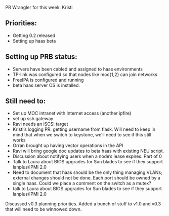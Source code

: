 PR Wrangler for this week: Kristi

## Priorities:
* Getting 0.2 released
* Setting up haas beta

## Setting up PRB status:
* Servers have been cabled and assigned to haas environments
* TP-link was configured so that nodes like moc{1,2} can join networks
* FreeIPA is configured and running
* beta haas server OS is installed.

## Still need to:
* Set up MOC intranet with Internet access (another ipfire)
* set up ssh gateway
* Ravi needs an iSCSI target
* Kristi’s logging PR: getting username from flask. Will need to keep in mind that when we switch to keystone, we’ll need to see if this still works
* Orran brought up having vector operations in the API
* Ravi will bring google doc updates to beta haas with existing NEU script.
* Discussion about notifying users when a node’s lease expires. Part of 0
* Talk to Laura about BIOS upgrades for Sun blades to see if they support lanplus/IPMI 2.0
* Need to document that haas should be the only thing managing VLANs; external changes should not be done. Each port should be owned by a single haas. Could we place a comment on the switch as a mutex?
* talk to Laura about BIOS upgrades for Sun blades to see if they support lanplus/IPMI 2.0

Discussed v0.3 planning priorities. Added a bunch of stuff to v1.0 and v0.3 that will need to be winnowed down.


